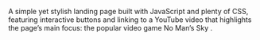 A simple yet stylish landing page built with JavaScript and plenty of CSS, featuring interactive buttons and linking to a YouTube video that highlights the page’s main focus: the popular video game No Man’s Sky .

